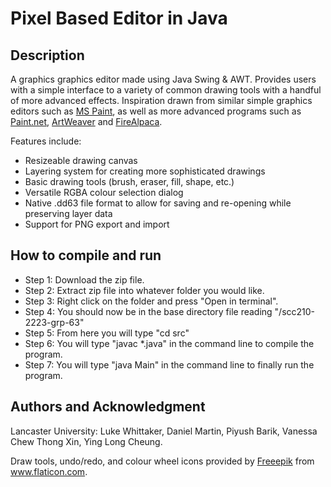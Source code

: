 # Pixel Based Editor in Java

## Description

A graphics graphics editor made using Java Swing & AWT. Provides users with a simple interface to a variety of common drawing tools with a handful of more advanced effects. Inspiration drawn from similar simple graphics editors such as [MS Paint](https://en.wikipedia.org/wiki/Microsoft_Paint), as well as more advanced programs such as [Paint.net](https://en.wikipedia.org/wiki/Paint.net), [ArtWeaver](https://en.wikipedia.org/wiki/Artweaver) and [FireAlpaca](https://en.everybodywiki.com/FireAlpaca_(drawing_software)).

Features include:
- Resizeable drawing canvas
- Layering system for creating more sophisticated drawings
- Basic drawing tools (brush, eraser, fill, shape, etc.)
- Versatile RGBA colour selection dialog
- Native .dd63 file format to allow for saving and re-opening while preserving layer data
- Support for PNG export and import

## How to compile and run

- Step 1: Download the zip file.
- Step 2: Extract zip file into whatever folder you would like.
- Step 3: Right click on the folder and press "Open in terminal".
- Step 4: You should now be in the base directory file reading "/scc210-2223-grp-63"
- Step 5: From here you will type "cd src"
- Step 6: You will type "javac *.java" in the command line to compile the program.
- Step 7: You will type "java Main" in the command line to finally run the program.


## Authors and Acknowledgment
Lancaster University: Luke Whittaker, Daniel Martin, Piyush Barik, Vanessa Chew Thong Xin, Ying Long Cheung.

Draw tools, undo/redo, and colour wheel icons provided by [Freeepik](https://www.flaticon.com/authors/freepik) from www.flaticon.com.